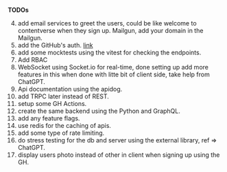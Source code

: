 **TODOs**

4. add email services to greet the users, could be like welcome to contentverse when they sign up. Mailgun, add your domain in the Mailgun.
6. add the GitHub's auth. [link](https://lucia-auth.com/tutorials/github-oauth/)
7. add some mocktests using the vitest for checking the endpoints.
10. Add RBAC
11. WebSocket using Socket.io for real-time, done setting up add more features in this when done with litte bit of client side, take help from ChatGPT.
12. Api documentation using the apidog.
14. add TRPC later instead of REST.
8. setup some GH Actions.
15. create the same backend using the Python and GraphQL.
16. add any feature flags.
17. use redis for the caching of apis.
18. add some type of rate limiting.
19. do stress testing for the db and server using the external library, ref => ChatGPT.
15. display users photo instead of other in client when signing up using the GH.